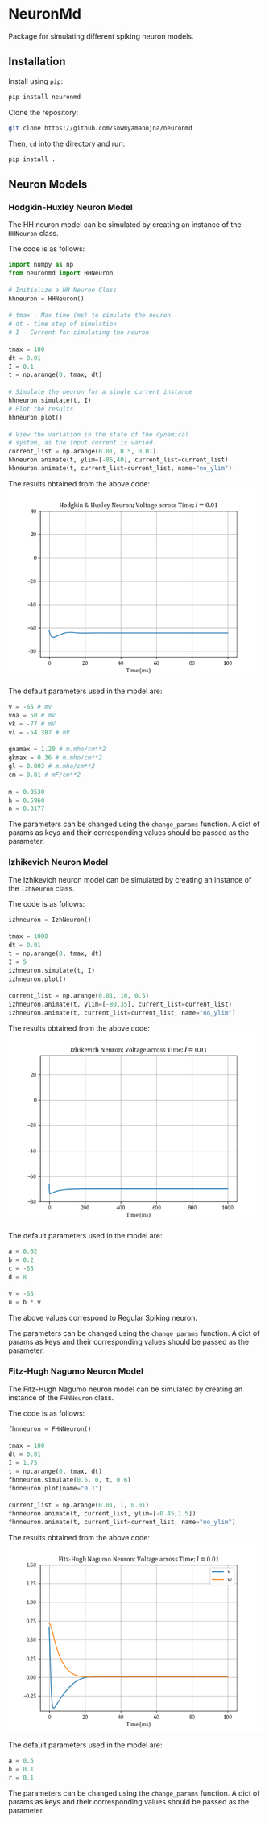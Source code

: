 # NeuronMd

Package for simulating different spiking neuron models.

## Installation
Install using `pip`:
```bash
pip install neuronmd
```
Clone the repository:
```bash
git clone https://github.com/sowmyamanojna/neuronmd
```
Then, `cd` into the directory and run:
```bash
pip install .
```

## Neuron Models
### Hodgkin-Huxley Neuron Model
The HH neuron model can be simulated by creating an instance of the `HHNeuron` class.  

The code is as follows:
```python
import numpy as np
from neuronmd import HHNeuron

# Initialize a HH Neuron Class
hhneuron = HHNeuron()

# tmax - Max time (ms) to simulate the neuron
# dt - time step of simulation
# I - Current for simulating the neuron

tmax = 100
dt = 0.01
I = 0.1
t = np.arange(0, tmax, dt)

# Simulate the neuron for a single current instance
hhneuron.simulate(t, I)
# Plot the results
hhneuron.plot()

# View the variation in the state of the dynamical 
# system, as the input current is varied.
current_list = np.arange(0.01, 0.5, 0.01)
hhneuron.animate(t, ylim=[-85,40], current_list=current_list)
hhneuron.animate(t, current_list=current_list, name="no_ylim")
```

The results obtained from the above code:
![](images/hh_1.gif)

The default parameters used in the model are:
```python
v = -65 # mV
vna = 50 # mV
vk = -77 # mV
vl = -54.387 # mV

gnamax = 1.20 # m.mho/cm**2
gkmax = 0.36 # m.mho/cm**2
gl = 0.003 # m.mho/cm**2
cm = 0.01 # mF/cm**2

m = 0.0530 
h = 0.5960 
n = 0.3177 
```

The parameters can be changed using the `change_params` function. A dict of params as keys and their corresponding values should be passed as the parameter.

### Izhikevich Neuron Model
The Izhikevich neuron model can be simulated by creating an instance of the `IzhNeuron` class.  

The code is as follows:
```python
izhneuron = IzhNeuron()

tmax = 1000
dt = 0.01
t = np.arange(0, tmax, dt)
I = 5
izhneuron.simulate(t, I)
izhneuron.plot()

current_list = np.arange(0.01, 10, 0.5)
izhneuron.animate(t, ylim=[-80,35], current_list=current_list)
izhneuron.animate(t, current_list=current_list, name="no_ylim")
```

The results obtained from the above code:
![](images/izh_1.gif)

The default parameters used in the model are:
```python
a = 0.02
b = 0.2
c = -65
d = 8

v = -65
u = b * v 
```
The above values correspond to Regular Spiking neuron.

The parameters can be changed using the `change_params` function. A dict of params as keys and their corresponding values should be passed as the parameter.

### Fitz-Hugh Nagumo Neuron Model
The Fitz-Hugh Nagumo neuron model can be simulated by creating an instance of the `FHNNeuron` class.  

The code is as follows:
```python
fhnneuron = FHNNeuron()

tmax = 100
dt = 0.01
I = 1.75
t = np.arange(0, tmax, dt)
fhnneuron.simulate(0.6, 0, t, 0.6)
fhnneuron.plot(name="0.1")

current_list = np.arange(0.01, I, 0.01)
fhnneuron.animate(t, current_list, ylim=[-0.45,1.5])
fhnneuron.animate(t, current_list=current_list, name="no_ylim")
```

The results obtained from the above code:
![](images/fhn_1.gif)

The default parameters used in the model are:
```python
a = 0.5
b = 0.1
r = 0.1
```

The parameters can be changed using the `change_params` function. A dict of params as keys and their corresponding values should be passed as the parameter.
